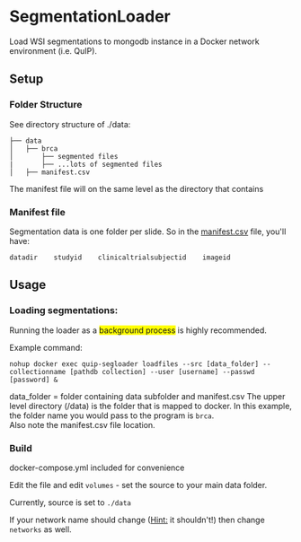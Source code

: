 # SegmentationLoader
Load WSI segmentations to mongodb instance in a Docker network environment (i.e. QuIP).

## Setup
### Folder Structure
See directory structure of ./data:

```
├── data
│   ├── brca
│       ├── segmented files 
|       ├── ...lots of segmented files
│   ├── manifest.csv
```

The manifest file will on the same level as the directory that contains 
 
### Manifest file
Segmentation data is one folder per slide.  So in the <a href="https://github.com/SBU-BMI/SegmentationLoader/blob/master/data/brca/manifest.csv">manifest.csv</a> file, you'll have:

```
datadir    studyid    clinicaltrialsubjectid    imageid
```

## Usage
### Loading segmentations:

Running the loader as a <span style="background-color: #FFFF00">background process</span> is highly recommended.

Example command:

```
nohup docker exec quip-segloader loadfiles --src [data_folder] --collectionname [pathdb collection] --user [username] --passwd [password] &
```

data_folder = folder containing data subfolder and manifest.csv
The upper level directory (/data) is the folder that is mapped to docker.
In this example, the folder name you would pass to the program is `brca`.<br>
Also note the manifest.csv file location.


### Build
docker-compose.yml included for convenience

Edit the file and edit `volumes` - set the source to your main data folder.

Currently, source is set to `./data`

If your network name should change (<u>Hint:</u> it shouldn't!) then change `networks` as well.
